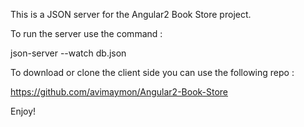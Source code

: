 This is a JSON server for the Angular2 Book Store project.

To run the server use the command :

json-server --watch db.json

To download or clone the client side you can use the following repo : 

https://github.com/avimaymon/Angular2-Book-Store

Enjoy!
